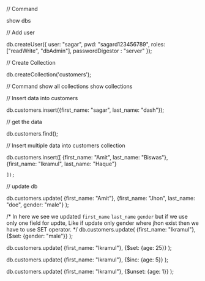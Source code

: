 // Command

show dbs

// Add user 
 
db.createUser({
	user: "sagar",
	pwd: "sagard123456789",
	roles: ["readWrite", "dbAdmin"],
	passwordDigestor : "server"
});

// Create Collection

db.createCollection('customers');

// Command show all collections 
show collections

// Insert data into customers

db.customers.insert({first_name: "sagar", last_name: "dash"});

// get the data 

db.customers.find();

// Insert multiple data into customers collection

db.customers.insert([
	{first_name: "Amit", last_name: "Biswas"},
	{first_name: "Ikramul", last_name: "Haque"}
	
	]);

// update db

db.customers.update(
 	{first_name: "Amit"},
 	{first_name: "Jhon", last_name: "doe", gender: "male"}
);

/* 
In here we see we updated `first_name` `last_name` `gender` but if we use only one field for updte, Like if update only gender where jhon exist then we have to use SET operator.
*/
db.customers.update(
	{first_name: "Ikramul"},
	{$set: {gender: "male"}}
);

db.customers.update(
	{first_name: "Ikramul"},
	{$set: {age: 25}}
);

db.customers.update(
	{first_name: "Ikramul"},
	{$inc: {age: 5}}
);

db.customers.update(
	{first_name: "Ikramul"},
	{$unset: {age: 1}}
);




